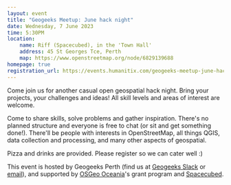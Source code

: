 ```yaml
---
layout: event
title: "Geogeeks Meetup: June hack night"
date: Wednesday, 7 June 2023
time: 5:30PM
location:
    name: Riff (Spacecubed), in the 'Town Hall'
    address: 45 St Georges Tce, Perth
    map: https://www.openstreetmap.org/node/6829139688
homepage: true
registration_url: https://events.humanitix.com/geogeeks-meetup-june-hack-night
---
```


Come join us for another casual open geospatial hack night. Bring your projects, your challenges and ideas!
All skill levels and areas of interest are welcome.

Come to share skills, solve problems and gather inspiration.
There's no planned structure and everyone is free to chat (or sit and get something done!).
There'll be people with interests in OpenStreetMap, all things QGIS, data collection and processing,
and many other aspects of geospatial.

Pizza and drinks are provided. Please register so we can cater well :)

This event is hosted by Geogeeks Perth (find us at [Geogeeks Slack](https://join.slack.com/t/geogeeks/shared_invite/zt-13fnotoqb-YkyMTmvwZEB_nDUis_30hw)
or [email](mailto:geogeeks.perth@gmail.com)),
and supported by [OSGeo Oceania](https://osgeo-oceania.org)'s grant program and [Spacecubed](https://spacecubed.com).
